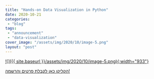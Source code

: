 ```yaml
---
title: "Hands-on Data Visualization in Python"
date: 2020-10-21
categories: 
 - "blog"
tags: 
 - "announcement"
 - "data-visualization"
cover_image: "/assets/img/2020/10/image-5.png"
layout: "post"
---
```


[![]({{ site.baseurl }}/assets/img/2020/10/image-5.png){:width="933"}](https://he.gorelik.net/workshop/)

[הקליקו כאן לקבלת פרטים והרשמה!](https://he.gorelik.net/workshop/)
